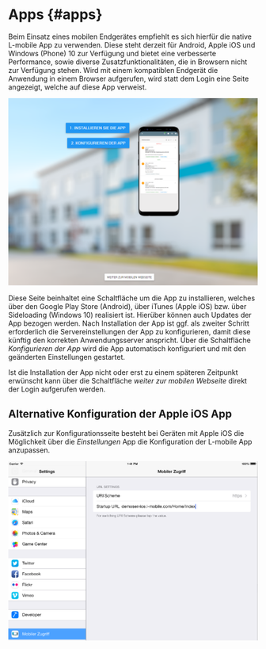 # Apps {#apps}

Beim Einsatz eines mobilen Endgerätes empfiehlt es sich hierfür die native L-mobile App zu verwenden. Diese steht derzeit für Android, Apple iOS und Windows (Phone) 10 zur Verfügung und bietet eine verbesserte Performance, sowie diverse Zusatzfunktionalitäten, die in Browsern nicht zur Verfügung stehen. 
Wird mit einem kompatiblen Endgerät die Anwendung in einem Browser aufgerufen, wird statt dem Login eine Seite angezeigt, welche auf diese App verweist.

![Konfigurationsseite für die L-mobile Apps](img/app_suggestion.png "Konfigurationsseite für die L-mobile Apps")

Diese Seite beinhaltet eine Schaltfläche um die App zu installieren, welches über den Google Play Store (Android), über iTunes (Apple iOS) bzw. über Sideloading (Windows 10) realisiert ist. Hierüber können auch Updates der App bezogen werden.
Nach Installation der App ist ggf. als zweiter Schritt erforderlich die Servereinstellungen der App zu konfigurieren, damit diese künftig den korrekten Anwendungsserver anspricht. Über die Schaltfläche *Konfigurieren der App* wird die App automatisch konfiguriert und mit den geänderten Einstellungen gestartet.

Ist die Installation der App nicht oder erst zu einem späteren Zeitpunkt erwünscht kann über die Schaltfläche *weiter zur mobilen Webseite* direkt der Login aufgerufen werden.

## Alternative Konfiguration der Apple iOS App

Zusätzlich zur Konfigurationsseite besteht bei Geräten mit Apple iOS die Möglichkeit über die *Einstellungen* App die Konfiguration der L-mobile App anzupassen.

![L-mobile App Konfiguration in den Apple iOS Einstellungen](img/apple_ios_settings.png "L-mobile App Konfiguration in den Apple iOS Einstellungen")
